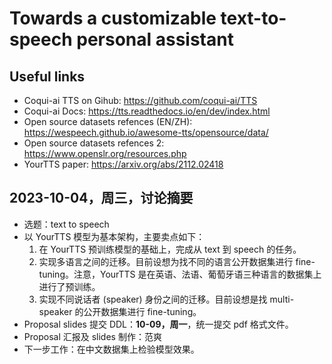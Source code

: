 # Towards a customizable text-to-speech personal assistant

## Useful links
- Coqui-ai TTS on Gihub: https://github.com/coqui-ai/TTS
- Coqui-ai Docs: https://tts.readthedocs.io/en/dev/index.html
- Open source datasets refences (EN/ZH): https://wespeech.github.io/awesome-tts/opensource/data/
- Open source datasets refences 2: https://www.openslr.org/resources.php
- YourTTS paper: https://arxiv.org/abs/2112.02418

## 2023-10-04，周三，讨论摘要
- 选题：text to speech
- 以 YourTTS 模型为基本架构，主要卖点如下：
  1. 在 YourTTS 预训练模型的基础上，完成从 text 到 speech 的任务。
  2. 实现多语言之间的迁移。目前设想为找不同的语言公开数据集进行 fine-tuning。注意，YourTTS 是在英语、法语、葡萄牙语三种语言的数据集上进行了预训练。
  3. 实现不同说话者 (speaker) 身份之间的迁移。目前设想是找 multi-speaker 的公开数据集进行 fine-tuning。
- Proposal slides 提交 DDL：**10-09，周一**，统一提交 pdf 格式文件。
- Proposal 汇报及 slides 制作：范爽
- 下一步工作：在中文数据集上检验模型效果。
